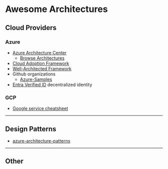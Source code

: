 # Awesome Architectures

## Cloud Providers

### Azure


* [Azure Architecture Center](https://learn.microsoft.com/en-ca/azure/architecture/)
  * [Browse Architectures](https://learn.microsoft.com/en-ca/azure/architecture/browse/)
* [Cloud Adoption Framework](https://learn.microsoft.com/en-us/azure/cloud-adoption-framework/)
* [Well-Architected Framework](https://learn.microsoft.com/en-ca/azure/architecture/framework/)
* Github organizations
  * [Azure-Samples](https://github.com/Azure-Samples)
* [Entra Verified ID](https://www.microsoft.com/en-ca/security/business/identity-access/microsoft-entra-verified-id?rtc=1) decentralized identity


### GCP

* [Google service cheatsheet](https://googlecloudcheatsheet.withgoogle.com/)

-------------------------------------------------------------
## Design Patterns

* [azure-architecture-patterns](https://learn.microsoft.com/en-ca/azure/architecture/patterns/)

-------------------------------------------------------------

## Other


